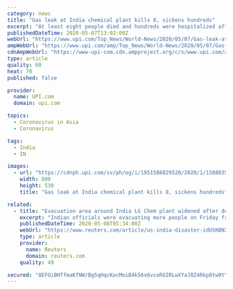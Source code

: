```yaml
---
category: news
title: "Gas leak at India chemical plant kills 8, sickens hundreds"
excerpt: "At least eight people died and hundreds were hospitalized after toxic gas leaked from a chemical factory in southern India early Thursday, officials said."
publishedDateTime: 2020-05-07T13:02:00Z
webUrl: "https://www.upi.com/Top_News/World-News/2020/05/07/Gas-leak-at-India-chemical-plant-kills-8-sickens-hundreds/1951588829520/"
ampWebUrl: "https://www.upi.com/amp/Top_News/World-News/2020/05/07/Gas-leak-at-India-chemical-plant-kills-8-sickens-hundreds/1951588829520/"
cdnAmpWebUrl: "https://www-upi-com.cdn.ampproject.org/c/s/www.upi.com/amp/Top_News/World-News/2020/05/07/Gas-leak-at-India-chemical-plant-kills-8-sickens-hundreds/1951588829520/"
type: article
quality: 60
heat: 70
published: false

provider:
  name: UPI.com
  domain: upi.com

topics:
  - Coronavirus in Asia
  - Coronavirus

tags:
  - India
  - IN

images:
  - url: "https://cdnph.upi.com/sv/ph/og/i/1951588829520/2020/1/15888356202718/v1.5/Gas-leak-at-India-chemical-plant-kills-8-sickens-hundreds.jpg"
    width: 800
    height: 530
    title: "Gas leak at India chemical plant kills 8, sickens hundreds"

related:
  - title: "Evacuation area around India LG Chem plant widened after deadly gas leak"
    excerpt: "Indian officials were evacuating more people on Friday from the area around a chemical plant in the south of the country that leaked toxic gas, killing at least 11 people and sickening hundreds more."
    publishedDateTime: 2020-05-08T05:34:00Z
    webUrl: "https://www.reuters.com/article/us-india-disaster-idUSKBN22J38X"
    type: article
    provider:
      name: Reuters
      domain: reuters.com
    quality: 49

secured: "8EFOiBHTfmaKfNW/Bg5qHqcKocMoiB4k56x6vcoRGIRLwXYaJ8Z4Rkp8tw9tYGRQPpZUSquTTCxuQoP9B0ZMk+VCR9Q/nVRNDMmUwzdazMC6eWMtMj6io3mlkyLNraBICNXgl6kb7KyF1G1rYGSFNJamVDzU7pPDfkqOGgxr3hFkr2VgAYGYUQfFK9jtoNOklNqc8f4sHX6mmcuJdKsPxAl9NXIB3NeDWbiMyVn+OogdPfVTAwBH7paxua+YnJQNXE63ZAmX2wYmK26RR6TrGymVrufgQBAeBJewwpMW80i67/Qr9dIVF7xusswuZVW81hF3mOjjl/Z5lWlHYZHoWVxcnbdyYk+WQON9/gmtAYcjCt38JHk3y8Z2WL9XY51sD/JJ4+B0zq6ZnmxdLTuQWbYN5JRBNcYE1jU6amHjshVVk9SoHrGWO58Vr3W1hUpD75QC+bTNeM6l7dLXplXsCwClbcn53RVspvX35DpMyYw=;eh+ynii8rlnXrWslTABCOw=="
---
```


